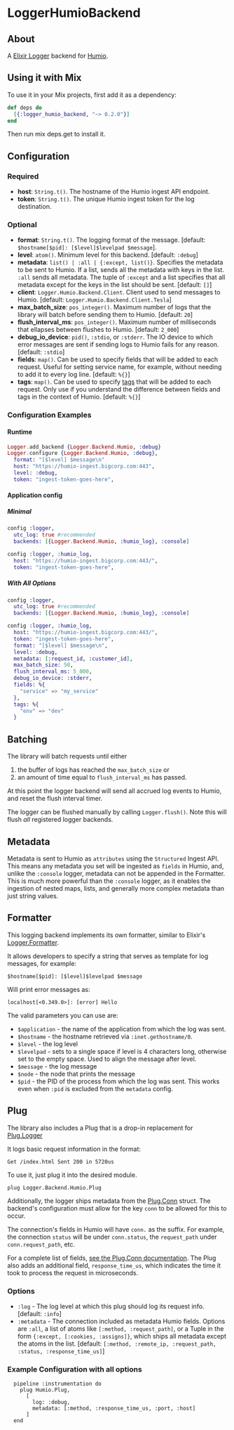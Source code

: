 LoggerHumioBackend
=======================

## About

A [Elixir Logger](http://elixir-lang.org/docs/v1.0/logger/Logger.html) backend for [Humio](https://www.humio.com/).

## Using it with Mix

To use it in your Mix projects, first add it as a dependency:

```elixir
def deps do
  [{:logger_humio_backend, "~> 0.2.0"}]
end
```
Then run mix deps.get to install it.


## Configuration

### Required
* **host**: `String.t()`. The hostname of the Humio ingest API endpoint.
* **token**: `String.t()`. The unique Humio ingest token for the log destination.

### Optional
* **format**: `String.t()`. The logging format of the message. [default: `$hostname[$pid]: [$level]$levelpad $message`].
* **level**: `atom()`. Minimum level for this backend. [default: `:debug`]
* **metadata**: `list() | :all | {:except, list()}`. Specifies the metadata to be sent to Humio. If a list, sends all the metadata with keys in the list. `:all` sends all metadata. The tuple of `:except` and a list specifies that all metadata except for the keys in the list should be sent. [default: `[]`]
* **client**: `Logger.Humio.Backend.Client`.  Client used to send messages to Humio.  [default: `Logger.Humio.Backend.Client.Tesla`]
* **max_batch_size**: `pos_integer()`. Maximum number of logs that the library will batch before sending them to Humio.  [default: `20`]
* **flush_interval_ms**: `pos_integer()`.  Maximum number of milliseconds that ellapses between flushes to Humio. [default: `2_000`]
* **debug_io_device**: `pid()`, `:stdio`, or `:stderr`. The IO device to which error messages are sent if sending logs to Humio fails for any reason. [default: `:stdio`]
* **fields**: `map()`. Can be used to specify fields that will be added to each request. Useful for setting service name, for example, without needing to add it to every log line. [default: `%{}`]
* **tags**: `map()`. Can be used to specify [tags](https://docs.humio.com/ingesting-data/parsers/tagging/) that will be added to each request. Only use if you understand the difference between fields and tags in the context of Humio. [default: `%{}`]

### Configuration Examples

#### Runtime

```elixir
Logger.add_backend {Logger.Backend.Humio, :debug}
Logger.configure {Logger.Backend.Humio, :debug},
  format: "[$level] $message\n"
  host: "https://humio-ingest.bigcorp.com:443",
  level: :debug,
  token: "ingest-token-goes-here",
```

#### Application config

##### Minimal

```elixir
config :logger,
  utc_log: true #recommended
  backends: [{Logger.Backend.Humio, :humio_log}, :console]

config :logger, :humio_log,
  host: "https://humio-ingest.bigcorp.com:443/",
  token: "ingest-token-goes-here",
```

##### With All Options
```elixir
config :logger,
  utc_log: true #recommended
  backends: [{Logger.Backend.Humio, :humio_log}, :console]

config :logger, :humio_log,
  host: "https://humio-ingest.bigcorp.com:443/",
  token: "ingest-token-goes-here",
  format: "[$level] $message\n",
  level: :debug,
  metadata: [:request_id, :customer_id],
  max_batch_size: 50,
  flush_interval_ms: 5_000,
  debug_io_device: :stderr,
  fields: %{
    "service" => "my_service"
  },
  tags: %{
    "env" => "dev"
  }
```

## Batching

The library will batch requests until either
1. the buffer of logs has reached the `max_batch_size` or
2. an amount of time equal to `flush_interval_ms` has passed.

At this point the logger backend will send all accrued log events to Humio, and reset the flush interval timer.

The logger can be flushed manually by calling `Logger.flush()`.  Note this will flush _all_ registered logger backends.

## Metadata

Metadata is sent to Humio as `attributes` using the `Structured` Ingest API. This means any metadata you set will be ingested as `fields` in Humio, and, unlike the `:console` logger, metadata can not be appended in the Formatter. This is much more powerful than the `:console` logger, as it enables the ingestion of nested maps, lists, and generally more complex metadata than just string values.

## Formatter

This logging backend implements its own formatter, similar to Elixir's [Logger.Formatter](https://hexdocs.pm/logger/Logger.Formatter.html).

It allows developers to specify a string that serves as template for log messages, for example:

```
$hostname[$pid]: [$level]$levelpad $message
```

Will print error messages as:

```
localhost[<0.349.0>]: [error] Hello
```

The valid parameters you can use are: 

* `$application` - the name of the application from which the log was sent.
* `$hostname` - the hostname retrieved via `:inet.gethostname/0`.
* `$level` - the log level
* `$levelpad` - sets to a single space if level is 4 characters long, otherwise set to the empty space. Used to align the message after level.
* `$message` - the log message
* `$node` - the node that prints the message
* `$pid` - the PID of the process from which the log was sent. This works even when `:pid` is excluded from the `metadata` config.

## Plug

The library also includes a Plug that is a drop-in replacement for [Plug.Logger](https://hexdocs.pm/plug/Plug.Logger.html)

It logs basic request information in the format:

```
Get /index.html Sent 200 in 5720us
```

To use it, just plug it into the desired module.

```
plug Logger.Backend.Humio.Plug
```

Additionally, the logger ships metadata from the [Plug.Conn](https://hexdocs.pm/plug/Plug.Conn.html) struct. The backend's configuration must allow for the key `conn` to be allowed for this to occur.

The connection's fields in Humio will have `conn.` as the suffix. For example, the connection `status` will be under `conn.status`, the `request_path` under `conn.request_path`, etc.

For a complete list of fields, [see the Plug.Conn documentation](https://hexdocs.pm/plug/Plug.Conn.html). The Plug also adds an additional field, `response_time_us`, which indicates the time it took to process the request in microseconds.

### Options

* `:log` - The log level at which this plug should log its request info. [default: `:info`]
* `:metadata` - The connection included as metadata Humio fields. Options are `:all`, a list of atoms like `[:method, :request_path]`, or a Tuple in the form `{:except, [:cookies, :assigns]}`, which ships all metadata except the atoms in the list. [default: `[:method, :remote_ip, :request_path, :status, :response_time_us]`]

### Example Configuration with all options

```
  pipeline :instrumentation do
    plug Humio.Plug, 
      [
        log: :debug, 
        metadata: [:method, :response_time_us, :port, :host]
      ]
  end
```
